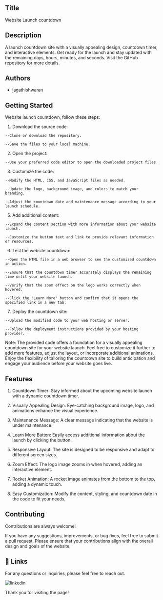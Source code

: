 
## Title

Website Launch countdown


## Description 

A launch countdown site with a visually appealing design, countdown timer, and interactive elements. Get ready for the launch and stay updated with the remaining days, hours, minutes, and seconds. Visit the GitHub repository for more details.

## Authors

- [jagathishwaran](https://www.github.com/jagathishwaran) 

    
## Getting Started

Website launch countdown, follow these steps:

   1. Download the source code:

    --Clone or download the repository.

    --Save the files to your local machine.

   2. Open the project:

    --Use your preferred code editor to open the downloaded project files.

   3. Customize the code:

    --Modify the HTML, CSS, and JavaScript files as needed.

    --Update the logo, background image, and colors to match your branding.

    --Adjust the countdown date and maintenance message according to your launch schedule.

   5. Add additional content:

    --Expand the content section with more information about your website launch.

    --Customize the button text and link to provide relevant information or resources.

   6. Test the website countdown:

    --Open the HTML file in a web browser to see the customized countdown in action.

    --Ensure that the countdown timer accurately displays the remaining time until your website launch.

    --Verify that the zoom effect on the logo works correctly when hovered.

    --Click the "Learn More" button and confirm that it opens the specified link in a new tab.

   7. Deploy the countdown site:

    --Upload the modified code to your web hosting or server.

    --Follow the deployment instructions provided by your hosting provider.

Note: The provided code offers a foundation for a visually appealing countdown site for your website launch. Feel free to customize it further to add more features, adjust the layout, or incorporate additional animations. Enjoy the flexibility of tailoring the countdown site to build anticipation and engage your audience before your website goes live.



## Features


   1. Countdown Timer: Stay informed about the upcoming website launch with a dynamic countdown timer.

   2. Visually Appealing Design: Eye-catching background image, logo, and animations enhance the visual experience.

   3. Maintenance Message: A clear message indicating that the website is under maintenance.

   4. Learn More Button: Easily access additional information about the launch by clicking the button.

   5. Responsive Layout: The site is designed to be responsive and adapt to different screen sizes.

   6. Zoom Effect: The logo image zooms in when hovered, adding an interactive element.

   7. Rocket Animation: A rocket image animates from the bottom to the top, adding a dynamic touch.

   8. Easy Customization: Modify the content, styling, and countdown date in the code to fit your needs.


## Contributing

Contributions are always welcome!

If you have any suggestions, improvements, or bug fixes, feel free to submit a pull request. Please ensure that your contributions align with the overall design and goals of the website. 


## 🔗 Links

For any questions or inquiries, please feel free to reach out. 

[![linkedin](https://img.shields.io/badge/linkedin-0A66C2?style=for-the-badge&logo=linkedin&logoColor=white)](https://www.linkedin.com/in/jagathishwaran-m-172928231)


Thank you for visiting the page!
